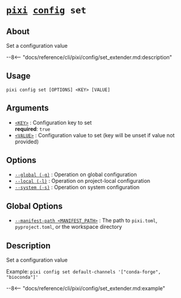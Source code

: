 <!--- This file is autogenerated. Do not edit manually! -->
# <code>[pixi](../../pixi.md) [config](../config.md) set</code>

## About
Set a configuration value

--8<-- "docs/reference/cli/pixi/config/set_extender.md:description"

## Usage
```
pixi config set [OPTIONS] <KEY> [VALUE]
```

## Arguments
- <a id="arg-<KEY>" href="#arg-<KEY>">`<KEY>`</a>
:  Configuration key to set
<br>**required**: `true`
- <a id="arg-<VALUE>" href="#arg-<VALUE>">`<VALUE>`</a>
:  Configuration value to set (key will be unset if value not provided)

## Options
- <a id="arg---global" href="#arg---global">`--global (-g)`</a>
:  Operation on global configuration
- <a id="arg---local" href="#arg---local">`--local (-l)`</a>
:  Operation on project-local configuration
- <a id="arg---system" href="#arg---system">`--system (-s)`</a>
:  Operation on system configuration

## Global Options
- <a id="arg---manifest-path" href="#arg---manifest-path">`--manifest-path <MANIFEST_PATH>`</a>
:  The path to `pixi.toml`, `pyproject.toml`, or the workspace directory

## Description
Set a configuration value

Example: `pixi config set default-channels '["conda-forge", "bioconda"]'`


--8<-- "docs/reference/cli/pixi/config/set_extender.md:example"
